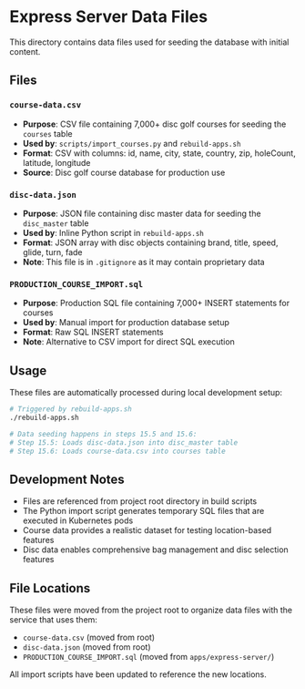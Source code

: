 # Express Server Data Files

This directory contains data files used for seeding the database with initial content.

## Files

### `course-data.csv`
- **Purpose**: CSV file containing 7,000+ disc golf courses for seeding the `courses` table
- **Used by**: `scripts/import_courses.py` and `rebuild-apps.sh`
- **Format**: CSV with columns: id, name, city, state, country, zip, holeCount, latitude, longitude
- **Source**: Disc golf course database for production use

### `disc-data.json`
- **Purpose**: JSON file containing disc master data for seeding the `disc_master` table
- **Used by**: Inline Python script in `rebuild-apps.sh`
- **Format**: JSON array with disc objects containing brand, title, speed, glide, turn, fade
- **Note**: This file is in `.gitignore` as it may contain proprietary data

### `PRODUCTION_COURSE_IMPORT.sql`
- **Purpose**: Production SQL file containing 7,000+ INSERT statements for courses
- **Used by**: Manual import for production database setup
- **Format**: Raw SQL INSERT statements
- **Note**: Alternative to CSV import for direct SQL execution

## Usage

These files are automatically processed during local development setup:

```bash
# Triggered by rebuild-apps.sh
./rebuild-apps.sh

# Data seeding happens in steps 15.5 and 15.6:
# Step 15.5: Loads disc-data.json into disc_master table
# Step 15.6: Loads course-data.csv into courses table
```

## Development Notes

- Files are referenced from project root directory in build scripts
- The Python import script generates temporary SQL files that are executed in Kubernetes pods
- Course data provides a realistic dataset for testing location-based features
- Disc data enables comprehensive bag management and disc selection features

## File Locations

These files were moved from the project root to organize data files with the service that uses them:
- `course-data.csv` (moved from root)
- `disc-data.json` (moved from root) 
- `PRODUCTION_COURSE_IMPORT.sql` (moved from `apps/express-server/`)

All import scripts have been updated to reference the new locations.